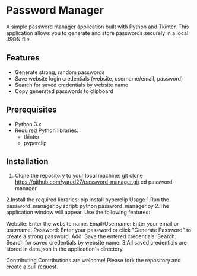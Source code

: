 # Password Manager

A simple password manager application built with Python and Tkinter. This application allows you to generate and store passwords securely in a local JSON file.

## Features

- Generate strong, random passwords
- Save website login credentials (website, username/email, password)
- Search for saved credentials by website name
- Copy generated passwords to clipboard

## Prerequisites

- Python 3.x
- Required Python libraries:
  - tkinter
  - pyperclip

## Installation

1. Clone the repository to your local machine:
git clone https://github.com/yared27/password-manager.git
cd password-manager


2.Install the required libraries:
pip install pyperclip
Usage
1.Run the password_manager.py script:
python password_manager.py
2.The application window will appear. Use the following features:

Website: Enter the website name.
Email/Username: Enter your email or username.
Password: Enter your password or click "Generate Password" to create a strong password.
Add: Save the entered credentials.
Search: Search for saved credentials by website name.
3.All saved credentials are stored in data.json in the application's directory.

Contributing
Contributions are welcome! Please fork the repository and create a pull request.
